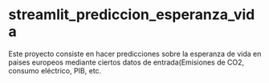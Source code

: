 # streamlit_prediccion_esperanza_vida
Este proyecto consiste en hacer predicciones sobre la esperanza de vida en paises europeos mediante ciertos datos de entrada(Emisiones de CO2, consumo eléctrico, PIB, etc.
